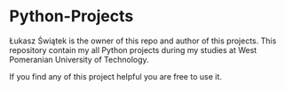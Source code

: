 # Python-Projects
Łukasz Świątek is the owner of this repo and author of this projects.
This repository contain my all Python projects during my studies at West Pomeranian University of Technology.

If you find any of this project helpful you are free to use it.
